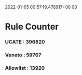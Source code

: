 2022-01-05 00:57:19.478917+00:00
# Rule Counter 
 ### UCATE : 396820

 ### Veneto : 59767

 ### Allowlist : 13920